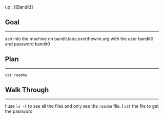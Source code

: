 up : [[Bandit]]
## Goal
---
ssh into the machine on bandit.labs.overthewire.org with the user bandit0 and password bandit0

## Plan
---
`cat readme`

## Walk Through
---
I use `ls -l` to see all the files and only see the `readme` file.
I `cat` the file to get the password
